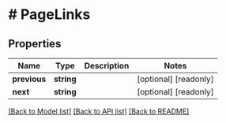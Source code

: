 # # PageLinks

## Properties

Name | Type | Description | Notes
------------ | ------------- | ------------- | -------------
**previous** | **string** |  | [optional] [readonly]
**next** | **string** |  | [optional] [readonly]

[[Back to Model list]](../../README.md#models) [[Back to API list]](../../README.md#endpoints) [[Back to README]](../../README.md)
